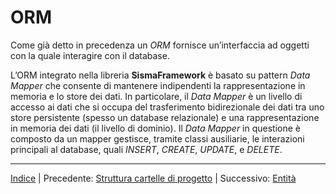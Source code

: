 # ORM

Come già detto in precedenza un *ORM* fornisce un’interfaccia ad oggetti con la quale interagire con il database.

L’ORM integrato nella libreria **SismaFramework** è basato su pattern *Data Mapper* che consente di mantenere indipendenti la rappresentazione in memoria e lo store dei dati. In particolare, il *Data Mapper* è un livello di accesso ai dati che si occupa del trasferimento bidirezionale dei dati tra uno store persistente (spesso un database relazionale) e una rappresentazione in memoria dei dati (il livello di dominio). Il *Data Mapper* in questione è composto da un mapper gestisce, tramite classi ausiliarie, le interazioni principali al database, quali *INSERT*, *CREATE*, *UPDATE*, e *DELETE*.

---

[Indice](INDEX.md) | Precedente: [Struttura cartelle di progetto](PROJECT_FOLDER_STRUCTURE.md) | Successivo: [Entità](ORM_ENTITIES.md)
